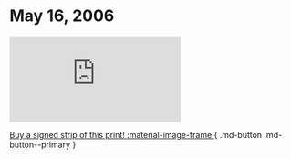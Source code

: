 # May 16, 2006

![](https://www.achewood.com/comic.php?date=05162006)

[Buy a signed strip of this print! :material-image-frame:](https://achewood-holiday-pop-up.myshopify.com/products/strip#05162006){ .md-button .md-button--primary }
